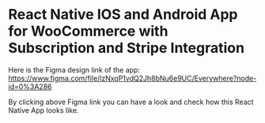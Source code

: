 # React Native IOS and Android App for WooCommerce with Subscription and Stripe Integration

Here is the Figma design link of the app: https://www.figma.com/file/lzNxqP1vdQ2Jh8bNu6e9UC/Everywhere?node-id=0%3A286

By clicking above Figma link you can have a look and check how this React Native App looks like.
